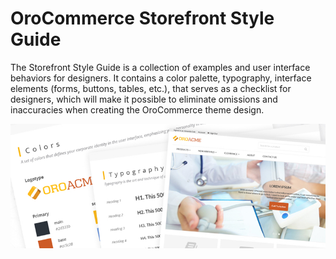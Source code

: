 # OroCommerce Storefront Style Guide

The Storefront Style Guide is a collection of examples and user interface behaviors for designers. It contains a color palette, typography, interface elements (forms, buttons, tables, etc.), that serves as a checklist for designers, which will make it possible to eliminate omissions and inaccuracies when creating the OroCommerce theme design.

![OroCommerce Storefront Style Guide](FrontendDesignerGuide.jpg)
